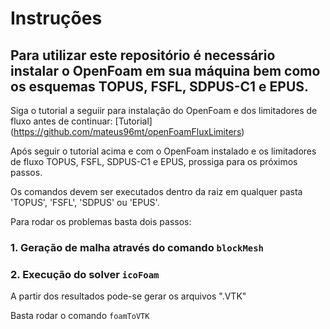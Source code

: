 # Instruções

## Para utilizar este repositório é necessário instalar o OpenFoam em sua máquina bem como os esquemas TOPUS, FSFL, SDPUS-C1 e EPUS.

Siga o tutorial a seguiir para instalação do OpenFoam e dos limitadores de fluxo antes de continuar: [Tutorial] (https://github.com/mateus96mt/openFoamFluxLimiters)

Após seguir o tutorial acima e com o OpenFoam instalado e os limitadores de fluxo TOPUS, FSFL, SDPUS-C1 e EPUS, prossiga para os próximos passos.

Os comandos devem ser executados dentro da raiz em qualquer pasta 'TOPUS', 'FSFL', 'SDPUS' ou 'EPUS'.

Para rodar os problemas basta dois passos:

### 1. Geração de malha através do comando ```blockMesh```

### 2. Execução do solver ```icoFoam```

A partir dos resultados pode-se gerar os arquivos ".VTK"

Basta rodar o comando ```foamToVTK```

